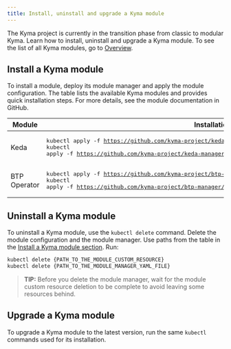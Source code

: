 ```yaml
---
title: Install, uninstall and upgrade a Kyma module
---
```


The Kyma project is currently in the transition phase from classic to modular Kyma. Learn how to install, uninstall and upgrade a Kyma module. To see the list of all Kyma modules, go to [Overview](/docs/01-overview/README.md).

## Install a Kyma module

To install a module, deploy its module manager and apply the module configuration. The table lists the available Kyma modules and provides quick installation steps. For more details, see the module documentation in GitHub.

| Module       | Installation steps               | Documentation     |
|--------      |----------------------------------|-------------------|
| Keda         | <pre lang="bash">kubectl apply -f https://github.com/kyma-project/keda-manager/releases/latest/download/keda-manager.yaml<br>kubectl apply -f https://github.com/kyma-project/keda-manager/releases/latest/download/keda-default-cr.yaml</pre>| [Keda Manager](https://github.com/kyma-project/keda-manager) |
| BTP Operator | <pre lang="bash">kubectl apply -f https://github.com/kyma-project/btp-manager/releases/latest/download/btp-operator.yaml<br>kubectl apply -f https://github.com/kyma-project/btp-manager/releases/latest/download/btpoperator-default-cr.yaml</pre> | [BTP Manager](https://github.com/kyma-project/btp-manager) |

## Uninstall a Kyma module

To uninstall a Kyma module, use the `kubectl delete` command. Delete the module configuration and the module manager. Use paths from the table in the [Install a Kyma module section](#install-a-kyma-module). Run:

```bash
kubectl delete {PATH_TO_THE_MODULE_CUSTOM_RESOURCE}
kubectl delete {PATH_TO_THE_MODULE_MANAGER_YAML_FILE}
```

> **TIP:** Before you delete the module manager, wait for the module custom resource deletion to be complete to avoid leaving some resources behind.

## Upgrade a Kyma module

To upgrade a Kyma module to the latest version, run the same `kubectl` commands used for its installation.

